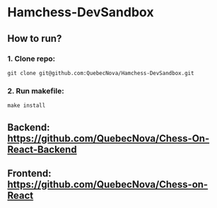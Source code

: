 # Hamchess-DevSandbox

## How to run?

### 1. Clone repo:
```
git clone git@github.com:QuebecNova/Hamchess-DevSandbox.git
```

### 2. Run makefile:
```
make install
```

## Backend: https://github.com/QuebecNova/Chess-On-React-Backend
## Frontend: https://github.com/QuebecNova/Chess-on-React

